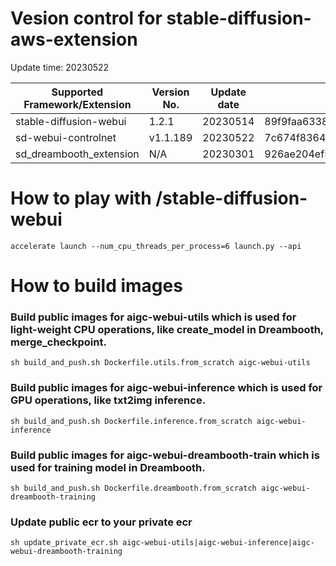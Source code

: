 # Vesion control for stable-diffusion-aws-extension

Update time: 20230522

| Supported Framework/Extension | Version No.| Update date | Commit ID |
| --------------------- | --------- | --------------------- | --------- |
| stable-diffusion-webui|1.2.1|20230514| 89f9faa63388756314e8a1d96cf86bf5e0663045 | 
| sd-webui-controlnet | v1.1.189| 20230522| 7c674f8364227d63e1628fc29fa8619d33c56674 |
| sd_dreambooth_extension | N/A| 20230301| 926ae204ef5de17efca2059c334b6098492a0641 |

# How to play with /stable-diffusion-webui

```
accelerate launch --num_cpu_threads_per_process=6 launch.py --api

```

# How to build images

### Build public images for aigc-webui-utils which is used for light-weight CPU operations, like create_model in Dreambooth, merge_checkpoint.

```
sh build_and_push.sh Dockerfile.utils.from_scratch aigc-webui-utils

```

### Build public images for aigc-webui-inference which is used for GPU operations, like txt2img inference.

```
sh build_and_push.sh Dockerfile.inference.from_scratch aigc-webui-inference

```

### Build public images for aigc-webui-dreambooth-train which is used for training model in Dreambooth.

```
sh build_and_push.sh Dockerfile.dreambooth.from_scratch aigc-webui-dreambooth-training

```

### Update public ecr to your private ecr

```
sh update_private_ecr.sh aigc-webui-utils|aigc-webui-inference|aigc-webui-dreambooth-training

```
